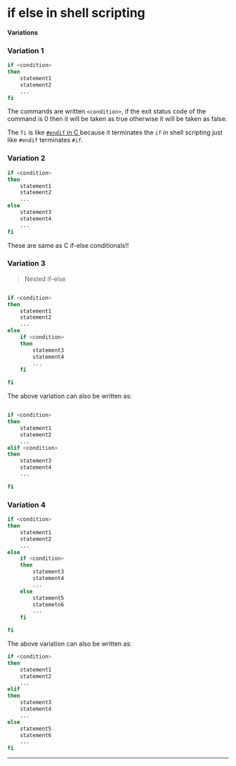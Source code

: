 # if else in shell scripting

**Variations**


### Variation 1

```bash
if <condition>
then
	statement1
	statement2
	...
fi
```

The commands are written `<condition>`, if the exit status code of the command is 0 then it will be taken as true otherwise it will be taken as false.

The `fi` is like [`#endif` in C ](https://github.com/C0DER11101/CPrograms/blob/CProgramming/CPreprocessors/TheDirectives.md#5-if-and-endif) because it terminates the `if` in shell scripting just like `#endif` terminates `#if`.


### Variation 2

```bash
if <condition>
then
	statement1
	statement2
	...
else
	statement3
	statement4
	...
fi
```

These are same as C if-else conditionals!!


### Variation 3
>Nested if-else

```bash

if <condition>
then
	statement1
	statement2
	...
else
	if <condition>
	then
		statement3
		statement4
		...
	fi

fi
```

The above variation can also be written as:

```bash

if <condition>
then
	statement1
	statement2
	...
elif <condition>
then
	statement3
	statement4
	...

fi
```

### Variation 4

```bash
if <condition>
then
	statement1
	statement2
	...
else
	if <condition>
	then
		statement3
		statement4
		...
	else
		statement5
		statemetn6
		...
	fi

fi
```

The above variation can also be written as:

```bash
if <condition>
then
	statement1
	statement2
	...
elif
then
	statement3
	statement4
	...
else
	statement5
	statement6
	...
fi
```


---
